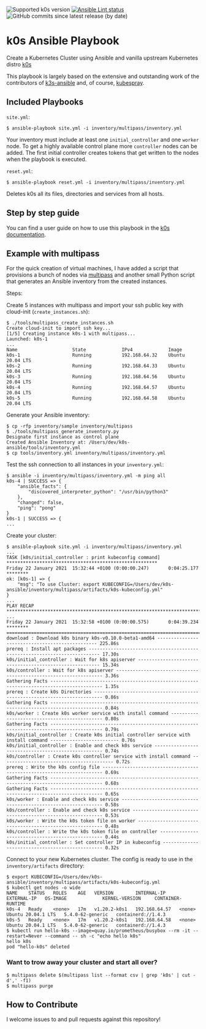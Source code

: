 ![Supported k0s version](https://img.shields.io/endpoint?url=https://raw.githubusercontent.com/movd/k0s-ansible/main/supported-k0s-version.json) [![Ansible Lint status](https://github.com/movd/k0s-ansible/workflows/Ansible%20Lint/badge.svg?branch=main)](https://github.com/movd/k0s-ansible/actions) ![GitHub commits since latest release (by date)](https://img.shields.io/github/commits-since/movd/k0s-ansible/latest)

# k0s Ansible Playbook

Create a Kubernetes Cluster using Ansible and vanilla upstream Kubernetes distro [k0s](https://github.com/k0sproject/k0s)

This playbook is largely based on the extensive and outstanding work of the contributors of [k3s-ansible](https://github.com/k3s-io/k3s-ansible) and, of course, [kubespray](https://github.com/kubernetes-sigs/kubespray).

## Included Playbooks

`site.yml`:

```ShellSession
$ ansible-playbook site.yml -i inventory/multipass/inventory.yml
```

Your inventory must include at least one `initial_controller` and one `worker` node. To get a highly available control plane more `controller` nodes can be added. The first initial controller creates tokens that get written to the nodes when the playbook is executed.

`reset.yml`:

```ShellSession
$ ansible-playbook reset.yml -i inventory/multipass/inventory.yml
```

Deletes k0s all its files, directories and services from all hosts.

## Step by step guide

You can find a user guide on how to use this playbook in the [k0s documentation](https://docs.k0sproject.io/main/examples/ansible-playbook/).

## Example with multipass

For the quick creation of virtual machines, I have added a script that provisions a bunch of nodes via [multipass](https://github.com/canonical/multipass) and another small Python script that generates an Ansible inventory from the created instances.

Steps:

Create 5 instances with multipass and import your ssh public key with cloud-init (`create_instances.sh`):

```ShellSession
$ ./tools/multipass_create_instances.sh
Create cloud-init to import ssh key...
[1/5] Creating instance k0s-1 with multipass...
Launched: k0s-1
...
Name                    State             IPv4             Image
k0s-1                   Running           192.168.64.32    Ubuntu 20.04 LTS
k0s-2                   Running           192.168.64.33    Ubuntu 20.04 LTS
k0s-3                   Running           192.168.64.56    Ubuntu 20.04 LTS
k0s-4                   Running           192.168.64.57    Ubuntu 20.04 LTS
k0s-5                   Running           192.168.64.58    Ubuntu 20.04 LTS
```

Generate your Ansible inventory:

```ShellSession
$ cp -rfp inventory/sample inventory/multipass
$ ./tools/multipass_generate_inventory.py
Designate first instance as control plane
Created Ansible Inventory at: /Users/dev/k0s-ansible/tools/inventory.yml
$ cp tools/inventory.yml inventory/multipass/inventory.yml
```

Test the ssh connection to all instances in your `inventory.yml`:

```ShellSession
$ ansible -i inventory/multipass/inventory.yml -m ping all
k0s-4 | SUCCESS => {
    "ansible_facts": {
        "discovered_interpreter_python": "/usr/bin/python3"
    },
    "changed": false,
    "ping": "pong"
}
k0s-1 | SUCCESS => {
...
```

Create your cluster:

```ShellSession
$ ansible-playbook site.yml -i inventory/multipass/inventory.yml
...
TASK [k0s/initial_controller : print kubeconfig command] *******************************************************
Friday 22 January 2021  15:32:44 +0100 (0:00:00.247)       0:04:25.177 ********
ok: [k0s-1] => {
    "msg": "To use Cluster: export KUBECONFIG=/Users/dev/k0s-ansible/inventory/multipass/artifacts/k0s-kubeconfig.yml"
}
...
PLAY RECAP *****************************************************************************************************
...
Friday 22 January 2021  15:32:58 +0100 (0:00:00.575)       0:04:39.234 ********
===============================================================================
download : Download k0s binary k0s-v0.10.0-beta1-amd64 ------------------------------------------------ 225.86s
prereq : Install apt packages -------------------------------------------------------------------------- 17.30s
k0s/initial_controller : Wait for k8s apiserver -------------------------------------------------------- 15.34s
k0s/controller : Wait for k8s apiserver ----------------------------------------------------------------- 3.36s
Gathering Facts ----------------------------------------------------------------------------------------- 1.35s
prereq : Create k0s Directories ------------------------------------------------------------------------- 0.86s
Gathering Facts ----------------------------------------------------------------------------------------- 0.84s
k0s/worker : Create k0s worker service with install command --------------------------------------------- 0.80s
Gathering Facts ----------------------------------------------------------------------------------------- 0.79s
k0s/initial_controller : Create k0s initial controller service with install command ------------------------- 0.76s
k0s/initial_controller : Enable and check k0s service --------------------------------------------------- 0.74s
k0s/controller : Create k0s controller service with install command ----------------------------------------- 0.72s
prereq : Write the k0s config file ---------------------------------------------------------------------- 0.69s
Gathering Facts ----------------------------------------------------------------------------------------- 0.68s
Gathering Facts ----------------------------------------------------------------------------------------- 0.65s
k0s/worker : Enable and check k0s service --------------------------------------------------------------- 0.58s
k0s/controller : Enable and check k0s service ----------------------------------------------------------- 0.53s
k0s/worker : Write the k0s token file on worker --------------------------------------------------------- 0.48s
k0s/controller : Write the k0s token file on controller ------------------------------------------------- 0.44s
k0s/initial_controller : Set controller IP in kubeconfig ------------------------------------------------ 0.32s
```

Connect to your new Kubernetes cluster. The config is ready to use in the `inventory/artifacts` directory:

```ShellSession
$ export KUBECONFIG=/Users/dev/k0s-ansible/inventory/multipass/artifacts/k0s-kubeconfig.yml
$ kubectl get nodes -o wide
NAME    STATUS   ROLES    AGE   VERSION        INTERNAL-IP     EXTERNAL-IP   OS-IMAGE             KERNEL-VERSION     CONTAINER-RUNTIME
k0s-4   Ready    <none>   17m   v1.20.2-k0s1   192.168.64.57   <none>        Ubuntu 20.04.1 LTS   5.4.0-62-generic   containerd://1.4.3
k0s-5   Ready    <none>   17m   v1.20.2-k0s1   192.168.64.58   <none>        Ubuntu 20.04.1 LTS   5.4.0-62-generic   containerd://1.4.3
$ kubectl run hello-k0s --image=quay.io/prometheus/busybox --rm -it --restart=Never --command -- sh -c "echo hello k0s"
hello k0s
pod "hello-k0s" deleted
```

### Want to trow away your cluster and start all over?

```ShellSession
$ multipass delete $(multipass list --format csv | grep 'k0s' | cut -d',' -f1)
$ multipass purge
```

## How to Contribute

I welcome issues to and pull requests against this repository!
